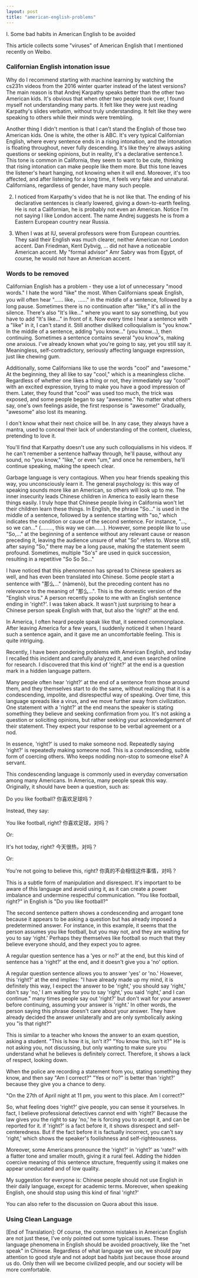 ```yaml
---
layout: post
title: "american-english-problems"
---
```


 I. Some bad habits in American English to be avoided

This article collects some "viruses" of American English that I mentioned recently on Weibo.

### Californian English intonation issue

Why do I recommend starting with machine learning by watching the cs231n videos from the 2016 winter quarter instead of the latest versions? The main reason is that Andrej Karpathy speaks better than the other two American kids. It's obvious that when other two people took over, I found myself not understanding many parts. It felt like they were just reading Karpathy's slides verbatim, without truly understanding. It felt like they were speaking to others while their minds were trembling.

Another thing I didn't mention is that I can't stand the English of those two American kids. One is white, the other is ABC. It's very typical Californian English, where every sentence ends in a rising intonation, and the intonation is floating throughout, never fully descending. It's like they're always asking questions or seeking opinions, but in reality, it's a declarative sentence.1. This tone is common in California, they seem to want to be cute, thinking that rising intonation can make people like them more. But this tone leaves the listener's heart hanging, not knowing when it will end. Moreover, it's too affected, and after listening for a long time, it feels very fake and unnatural. Californians, regardless of gender, have many such people.

2. I noticed from Karpathy's video that he is not like that. The ending of his declarative sentences is clearly lowered, giving a down-to-earth feeling. He is not a Californian, he is probably not even an American. Notice I'm not saying I like London accent. The name Andrej suggests he is from a Eastern European country near Russia.

3. When I was at IU, several professors were from European countries. They said their English was much clearer, neither American nor London accent. Dan Friedman, Kent Dybvig, ... did not have a noticeable American accent. My "formal advisor" Amr Sabry was from Egypt, of course, he would not have an American accent.

### Words to be removed

Californian English has a problem - they use a lot of unnecessary "mood words." I hate the word "like" the most. When Californians speak English, you will often hear "…… like，……" in the middle of a sentence, followed by a long pause. Sometimes there is no continuation after "like," it's all in the silence. There's also "It's like…" where you want to say something, but you have to add "It's like…" in front of it. Now every time I hear a sentence with a "like" in it, I can't stand it. Still another disliked colloquialism is "you know." In the middle of a sentence, adding "you know..." (you know...), then continuing. Sometimes a sentence contains several "you know"s, making one anxious. I've already known what you're going to say, yet you still say it. Meaningless, self-contradictory, seriously affecting language expression, just like chewing gum.

Additionally, some Californians like to use the words "cool" and "awesome." At the beginning, they all like to say "cool," which is a meaningless cliche. Regardless of whether one likes a thing or not, they immediately say "cool!" with an excited expression, trying to make you have a good impression of them. Later, they found that "cool" was used too much, the trick was exposed, and some people began to say "awesome." No matter what others say, one's own feelings aside, the first response is "awesome!" Gradually, "awesome" also lost its meaning.

I don't know what their next choice will be. In any case, they always have a mantra, used to conceal their lack of understanding of the content, clueless, pretending to love it.

You'll find that Karpathy doesn't use any such colloquialisms in his videos. If he can't remember a sentence halfway through, he'll pause, without any sound, no "you know," "like," or even "um," and once he remembers, he'll continue speaking, making the speech clear.

Garbage language is very contagious. When you hear friends speaking this way, you unconsciously learn it. The general psychology is: this way of speaking sounds more like an American, so others will look up to me. The inner insecurity leads Chinese children in America to easily learn these things easily. I truly hope that Chinese people living in California won't let their children learn these things. In English, the phrase "So..." is used in the middle of a sentence, followed by a sentence starting with "so," which indicates the condition or cause of the second sentence. For instance, "..., so we can..." (........, this way we can......). However, some people like to use "So,..." at the beginning of a sentence without any relevant cause or reason preceding it, leaving the audience unsure of what "So" refers to. Worse still, after saying "So," there may be a long pause, making the statement seem profound. Sometimes, multiple "So's" are used in quick succession, resulting in a repetitive "So So So..."

I have noticed that this phenomenon has spread to Chinese speakers as well, and has even been translated into Chinese. Some people start a sentence with "那么..." (nàmenò), but the preceding content has no relevance to the meaning of "那么...". This is the domestic version of the "English virus." A person recently spoke to me with an English sentence ending in 'right?'. I was taken aback. It wasn't just surprising to hear a Chinese person speak English with that, but also the 'right?' at the end.

In America, I often heard people speak like that, it seemed commonplace. After leaving America for a few years, I suddenly noticed it when I heard such a sentence again, and it gave me an uncomfortable feeling. This is quite intriguing.

Recently, I have been pondering problems with American English, and today I recalled this incident and carefully analyzed it, and even searched online for research. I discovered that this kind of 'right?' at the end is a question mark in a hidden language pattern.

Many people often hear 'right?' at the end of a sentence from those around them, and they themselves start to do the same, without realizing that it is a condescending, impolite, and disrespectful way of speaking. Over time, this language spreads like a virus, and we move further away from civilization. One statement with a 'right?' at the end means the speaker is stating something they believe and seeking confirmation from you. It's not asking a question or soliciting opinions, but rather seeking your acknowledgement of their statement. They expect your response to be verbal agreement or a nod.

In essence, 'right?' is used to make someone nod. Repeatedly saying 'right?' is repeatedly making someone nod. This is a condescending, subtle form of coercing others. Who keeps nodding non-stop to someone else? A servant.

This condescending language is commonly used in everyday conversation among many Americans. In America, many people speak this way. Originally, it should have been a question, such as:

Do you like football?
你喜欢足球吗？

Instead, they say:

You like football, right?
你喜欢足球，对吗？

Or:

It's hot today, right?
今天很热，对吗？

Or:

You're not going to believe this, right?
你真的不会相信这件事情，对吗？

This is a subtle form of manipulation and disrespect. It's important to be aware of this language and avoid using it, as it can create a power imbalance and undermine respectful communication. "You like football, right?" in English is "Do you like football?"

The second sentence pattern shows a condescending and arrogant tone because it appears to be asking a question but has already imposed a predetermined answer. For instance, in this example, it seems that the person assumes you like football, but you may not, and they are waiting for you to say 'right.' Perhaps they themselves like football so much that they believe everyone should, and they expect you to agree.

A regular question sentence has a 'yes or no?' at the end, but this kind of sentence has a 'right?' at the end, and it doesn't give you a 'no' option.

A regular question sentence allows you to answer 'yes' or 'no.' However, this 'right?' at the end implies: "I have already made up my mind, it is definitely this way, I expect the answer to be 'right,' you should say 'right,' don't say 'no,' I am waiting for you to say 'right,' you said 'right,' and I can continue." many times people say out 'right?' but don't wait for your answer before continuing, assuming your answer is 'right.' In other words, the person saying this phrase doesn't care about your answer. They have already decided the answer unilaterally and are only symbolically asking you "is that right?"

This is similar to a teacher who knows the answer to an exam question, asking a student. "This is how it is, isn't it?" "You know this, isn't it?" He is not asking you, not discussing, but only wanting to make sure you understand what he believes is definitely correct. Therefore, it shows a lack of respect, looking down.

When the police are recording a statement from you, stating something they know, and then say "Am I correct?" "Yes or no?" is better than 'right?' because they give you a chance to deny.

"On the 27th of April night at 11 pm, you went to this place. Am I correct?"

So, what feeling does 'right?' give people, you can sense it yourselves. In fact, I believe professional detectives cannot end with 'right?' Because the law gives you the right to say 'no,' he is forcing you to accept it, and can be reported for it. if 'right?' is a fact before it, it shows disrespect and self-centeredness. But if the fact before it is factually incorrect, you can't say 'right,' which shows the speaker's foolishness and self-righteousness.

Moreover, some Americans pronounce the 'right?' in 'right?' as 'rate?' with a flatter tone and smaller mouth, giving it a rural feel. Adding the hidden coercive meaning of this sentence structure, frequently using it makes one appear uneducated and of low quality.

My suggestion for everyone is: Chinese people should not use English in their daily language, except for academic terms. Moreover, when speaking English, one should stop using this kind of final 'right?'

You can also refer to the discussion on Quora about this issue.

### Using Clean Language
[End of Translation]: Of course, the common mistakes in American English are not just these, I've only pointed out some typical issues. These language phenomena in English should be avoided proactively, like the "net speak" in Chinese. Regardless of what language we use, we should pay attention to good style and not adopt bad habits just because those around us do. Only then will we become civilized people, and our society will be more comfortable.